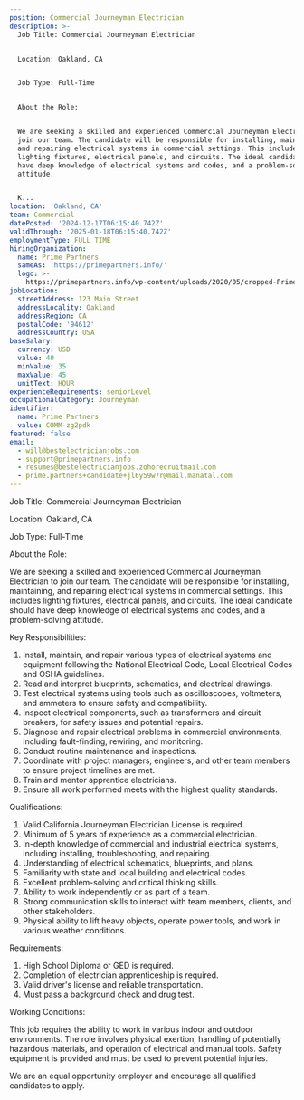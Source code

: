 ```yaml
---
position: Commercial Journeyman Electrician
description: >-
  Job Title: Commercial Journeyman Electrician


  Location: Oakland, CA


  Job Type: Full-Time


  About the Role:


  We are seeking a skilled and experienced Commercial Journeyman Electrician to
  join our team. The candidate will be responsible for installing, maintaining,
  and repairing electrical systems in commercial settings. This includes
  lighting fixtures, electrical panels, and circuits. The ideal candidate should
  have deep knowledge of electrical systems and codes, and a problem-solving
  attitude.


  K...
location: 'Oakland, CA'
team: Commercial
datePosted: '2024-12-17T06:15:40.742Z'
validThrough: '2025-01-18T06:15:40.742Z'
employmentType: FULL_TIME
hiringOrganization:
  name: Prime Partners
  sameAs: 'https://primepartners.info/'
  logo: >-
    https://primepartners.info/wp-content/uploads/2020/05/cropped-Prime-Partners-Logo-NO-BG-1-1.png
jobLocation:
  streetAddress: 123 Main Street
  addressLocality: Oakland
  addressRegion: CA
  postalCode: '94612'
  addressCountry: USA
baseSalary:
  currency: USD
  value: 40
  minValue: 35
  maxValue: 45
  unitText: HOUR
experienceRequirements: seniorLevel
occupationalCategory: Journeyman
identifier:
  name: Prime Partners
  value: COMM-zg2pdk
featured: false
email:
  - will@bestelectricianjobs.com
  - support@primepartners.info
  - resumes@bestelectricianjobs.zohorecruitmail.com
  - prime.partners+candidate+jl6y59w7r@mail.manatal.com
---
```




Job Title: Commercial Journeyman Electrician

Location: Oakland, CA

Job Type: Full-Time

About the Role:

We are seeking a skilled and experienced Commercial Journeyman Electrician to join our team. The candidate will be responsible for installing, maintaining, and repairing electrical systems in commercial settings. This includes lighting fixtures, electrical panels, and circuits. The ideal candidate should have deep knowledge of electrical systems and codes, and a problem-solving attitude.

Key Responsibilities:

1. Install, maintain, and repair various types of electrical systems and equipment following the National Electrical Code, Local Electrical Codes and OSHA guidelines.
2. Read and interpret blueprints, schematics, and electrical drawings.
3. Test electrical systems using tools such as oscilloscopes, voltmeters, and ammeters to ensure safety and compatibility.
4. Inspect electrical components, such as transformers and circuit breakers, for safety issues and potential repairs.
5. Diagnose and repair electrical problems in commercial environments, including fault-finding, rewiring, and monitoring.
6. Conduct routine maintenance and inspections.
7. Coordinate with project managers, engineers, and other team members to ensure project timelines are met.
8. Train and mentor apprentice electricians.
9. Ensure all work performed meets with the highest quality standards.

Qualifications:

1. Valid California Journeyman Electrician License is required.
2. Minimum of 5 years of experience as a commercial electrician.
3. In-depth knowledge of commercial and industrial electrical systems, including installing, troubleshooting, and repairing.
4. Understanding of electrical schematics, blueprints, and plans.
5. Familiarity with state and local building and electrical codes.
6. Excellent problem-solving and critical thinking skills.
7. Ability to work independently or as part of a team.
8. Strong communication skills to interact with team members, clients, and other stakeholders.
9. Physical ability to lift heavy objects, operate power tools, and work in various weather conditions.

Requirements:

1. High School Diploma or GED is required.
2. Completion of electrician apprenticeship is required.
3. Valid driver's license and reliable transportation.
4. Must pass a background check and drug test.

Working Conditions:

This job requires the ability to work in various indoor and outdoor environments. The role involves physical exertion, handling of potentially hazardous materials, and operation of electrical and manual tools. Safety equipment is provided and must be used to prevent potential injuries. 

We are an equal opportunity employer and encourage all qualified candidates to apply.

